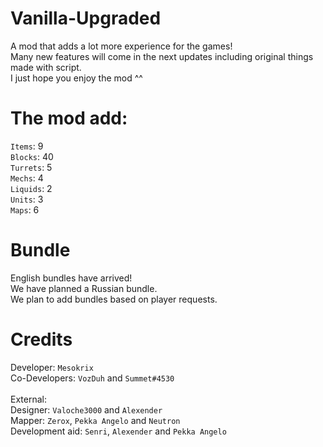 # Vanilla-Upgraded
A mod that adds a lot more experience for the games!
<br>Many new features will come in the next updates including original things made with script.
<br>I just hope you enjoy the mod ^^

# The mod add: 
`Items`: 9
<br>`Blocks`: 40
<br>`Turrets`: 5
<br>`Mechs`: 4
<br>`Liquids`: 2
<br>`Units`: 3
<br>`Maps`: 6

# Bundle 
English bundles have arrived! 
<br>We have planned a Russian bundle.
<br>We plan to add bundles based on player requests. 

# Credits 
Developer: `Mesokrix`
<br>Co-Developers: `VozDuh` and `Summet#4530`
<br>
<br>External:
<br>Designer: `Valoche3000` and `Alexender`
<br>Mapper: `Zerox`, `Pekka Angelo` and `Neutron`
<br>Development aid: `Senri`, `Alexender` and `Pekka Angelo`
